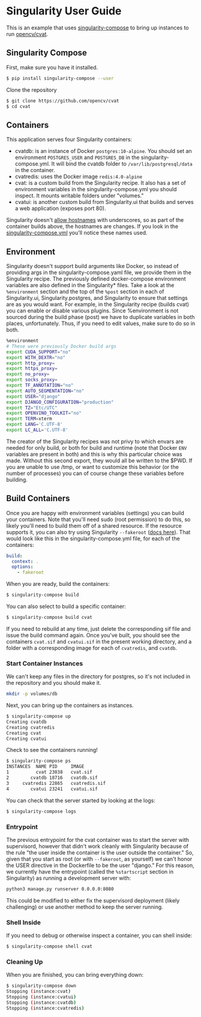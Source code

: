 # Singularity User Guide

This is an example that uses [singularity-compose](https://www.github.com/singularityhub/singularity-compose) to bring up instances to run [opencv/cvat](https://github.com/opencv/cvat).

## Singularity Compose

First, make sure you have it installed.

```bash
$ pip install singularity-compose --user
```

Clone the repository

```bash
$ git clone https://github.com/opencv/cvat
$ cd cvat
```

## Containers

This application serves four Singularity containers:

 - cvatdb: is an instance of Docker `postgres:10-alpine`. You should set an environment `POSTGRES_USER` and `POSTGRES_DB` in the singularity-compose.yml. It will bind the cvatdb folder to `/var/lib/postgresql/data` in the container.
 - cvatredis: uses the Docker image `redis:4.0-alpine`
 - cvat: is a custom build from the Singularity recipe. It also has a set of environment variables in the singularity-compose.yml you should inspect. It mounts writable folders under "volumes."
 - cvatui: is another custom build from Singularity.ui that builds and serves a web application (exposes port 80).

Singularity doesn't [allow hostnames](https://github.com/sylabs/singularity/blob/8f0ea1f8116a96ae573b336352ceaa08f851af8a/internal/pkg/util/fs/files/hostname.go) with underscores, so as part of the container builds above, the hostnames are changes.
If you look in the [singularity-compose.yml](../../../singularity-compose.yml)
you'll notice these names used.

## Environment

Singularity doesn't support build arguments like Docker, so instead of
providing args in the singularity-compose.yaml file, we provide them in the 
Singularity recipe. The previously defined docker-compose environment variables
are also defined in the Singularity* files. Take a look at the `%environment` section and the top of
the `%post` section in each of Singularity.ui, Singularity.postgres, and Singularity 
to ensure that settings are as you would want. For example, in the Singularity recipe (builds cvat) you can enable or disable various plugins. Since %environment is not sourced during the build
phase (post) we have to duplicate variables in both places, unfortunately.
Thus, if you need to edit values, make sure to do so in both.

```bash
%environment
# These were previously Docker build args
export CUDA_SUPPORT="no"
export WITH_DEXTR="no"
export http_proxy=
export https_proxy=
export no_proxy=
export socks_proxy=
export TF_ANNOTATION="no"
export AUTO_SEGMENTATION="no"
export USER="django"
export DJANGO_CONFIGURATION="production"
export TZ="Etc/UTC"
export OPENVINO_TOOLKIT="no"
export TERM=xterm
export LANG='C.UTF-8'
export LC_ALL='C.UTF-8'
```

The creator of the Singularity recipes was not privy to which envars
are needed for only build, or both for build and runtime (note that Docker
`ENV` variables are present in both) and this is why this particular choice was made.
Without this second export, they would all be written to the $PWD. If you are
unable to use /tmp, or want to customize this behavior (or the number of processes)
you can of course change these variables before building.


## Build Containers

Once you are happy with environment variables (settings) you can build your
containers. Note that you'll need sudo (root permission) to do this, so likely you'll need to
build them off of a shared resource. If the resource supports it, you can also
try using Singularity `--fakeroot` ([docs here](https://sylabs.io/guides/3.5/user-guide/fakeroot.html)). That would look like this in the singularity-compose.yml file, for
each of the containers:

```yaml
build:
  context: .
  options:
    - fakeroot
```

When you are ready, build the containers:

```bash
$ singularity-compose build
```

You can also select to build a specific container:

```bash
$ singularity-compose build cvat
```

If you need to rebuild at any time, just delete the corresponding sif file 
and issue the build command again. Once you've built, you should see the containers 
`cvat.sif` and `cvatui.sif` in the present working directory, and a folder
with a corresponding image for each of `cvatredis`, and `cvatdb`.

### Start Container Instances

We can't keep any files in the directory for postgres, so it's not included in the
repository and you should make it.

```bash
mkdir -p volumes/db
```

Next, you can bring up the containers as instances.

```bash
$ singularity-compose up
Creating cvatdb
Creating cvatredis
Creating cvat
Creating cvatui
```

Check to see the containers running!

```bash
$ singularity-compose ps
INSTANCES  NAME PID     IMAGE
1          cvat	23038	cvat.sif
2        cvatdb	18716	cvatdb.sif
3     cvatredis	22865	cvatredis.sif
4        cvatui	23241	cvatui.sif
```

You can check that the server started by looking at the logs:

```bash
$ singularity-compose logs
```

### Entrypoint

The previous entrypoint for the cvat container was to start the server
with supervisord, however that didn't work cleanly with Singularity because of
the rule "the user inside the container is the user outside the container."
So, given that you start as root (or with `--fakeroot`, as yourself) we
can't honor the USER directive in the Dockerfile to be the user "django."
For this reason, we currently have the entrypoint (called the `%startscript` section
in Singularity) as running a development server with:

```bash
python3 manage.py runserver 0.0.0.0:8080
```

This could be modified to either fix the supervisord deployment (likely
challenging) or use another method to keep the server running.

### Shell Inside

If you need to debug or otherwise inspect a container, you can shell inside:

```bash
$ singularity-compose shell cvat
```

### Cleaning Up

When you are finished, you can bring everything down:

```bash
$ singularity-compose down
Stopping (instance:cvat)
Stopping (instance:cvatui)
Stopping (instance:cvatdb)
Stopping (instance:cvatredis)
```
